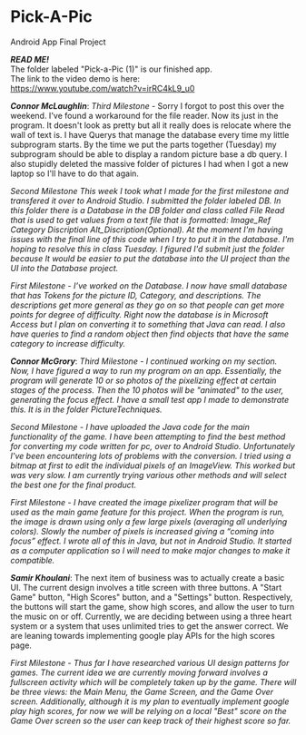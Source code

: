 # Pick-A-Pic
Android App Final Project

***READ ME!***  
The folder labeled "Pick-a-Pic (1)" is our finished app.  
The link to the video demo is here:  
https://www.youtube.com/watch?v=irRC4kL9_u0  


***Connor McLaughlin***: 
*Third Milestone* - Sorry I forgot to post this over the weekend. I've found a workaround for the file reader. Now its just in the program. It doesn't look as pretty but all it really does is relocate where the wall of text is. I have Querys that manage the database every time my little subprogram starts. By the time we put the parts together (Tuesday) my subprogram should be able to display a random picture base a db query. I also stupidly deleted the massive folder of pictures I had when I got a new laptop so I'll have to do that again.



*Second Milestone This week I took what I made for the first milestone and transfered it over to Android Studio. I submitted the folder labeled DB. In this folder there is a Database in the DB folder and class called File Read that is used to get values from a text file that is formatted: Image_Ref Category Discription Alt_Discription(Optional). At the moment I'm having issues with the final line of this code when I try to put it in the database. I'm hoping to resolve this in class Tuesday. I figured I'd submit just the folder because It would be easier to put the database into the UI project than the UI into the Database project.*



*First Milestone - I’ve worked on the Database. I now have small database that has Tokens for the picture ID, Category, and descriptions. The descriptions get more general as they go on so that people can get more points for degree of difficulty. Right now the database is in Microsoft Access but I plan on converting it to something that Java can read. I also have queries to find a random object then find objects that have the same category to increase difficulty.*


***Connor McGrory***: 
*Third Milestone - I continued working on my section.  Now, I have figured a way to run my program on an app.  Essentially, the program will generate 10 or so photos of the pixelizing effect at certain stages of the process.  Then the 10 photos will be "animated" to the user, generating the focus effect.  I have a small test app I made to demonstrate this.  It is in the folder PictureTechniques.*


*Second Milestone - I have uploaded the Java code for the main functionality of the game.  I have been attempting to find the best method for converting my code written for pc, over to Android Studio.  Unfortunately I've been encountering lots of problems with the conversion.  I tried using a bitmap at first to edit the individual pixels of an ImageView.  This worked but was very slow.  I am currently trying various other methods and will select the best one for the final product.*


*First Milestone - I have created the image pixelizer program that will be used as the main game feature for this project.  When the program is run, the image is drawn using only a few large pixels (averaging all underlying colors).  Slowly the number of pixels is increased giving a “coming into focus” effect.  I wrote all of this in Java, but not in Android Studio.  It started as a computer application so I will need to make major changes to make it compatible.*

***Samir Khoulani***:  The next item of business was to actually create a basic UI. The current design involves a title screen with three buttons. A "Start Game" button, "High Scores" button, and a "Settings" button. Respectively, the buttons will start the game, show high scores, and allow the user to turn the music on or off. Currently, we are deciding between using a three heart system or a system that uses unlimited tries to get the answer correct. We are leaning towards implementing google play APIs for the high scores page.



*First Milestone - Thus far I have researched various UI design patterns for games. The current idea we are currently moving forward involves a fullscreen activity which will be completely taken up by the game. There will be three views: the Main Menu, the Game Screen, and the Game Over screen. Additionally, although it is my plan to eventually implement google play high scores, for now we will be relying on a local "Best" score on the Game Over screen so the user can keep track of their highest score so far.*

